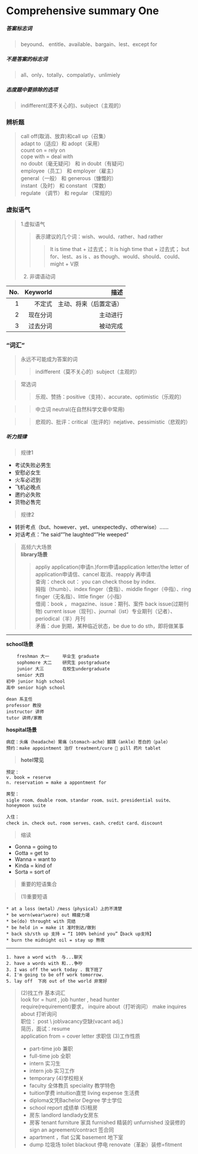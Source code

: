 Comprehensive summary One
================
##### 答案标志词
> beyound、 entitle、available、bargain、lest、except for
##### 不是答案的标志词
> all、only、totally、compalatly、unlimiely  

##### 态度题中要排除的选项
> indifferent(漠不关心的)、subject（主观的）

### 辨析题

> call off(取消、放弃)和call up（召集）<br/>
> adapt to（适应）和 adopt（采用）<br/>
> count on = rely on <br/>
> cope with = deal with <br/>
> no doubt（毫无疑问） 和 in doubt（有疑问）<br/>
> employee（员工） 和 employer（雇主） <br/>
> general（一般） 和 generous（慷慨的）<br/>
> instant（及时） 和 constant （常数）<br/>
> regulate （调节） 和 regular （常规的） <br/>

### 虚拟语气
> 1.虚拟语气
> > 表示建议的几个词：wish、would、rather、had rather
> >> It is time  that  +  过去式；
> >> It is high time that  + 过去式；
> >> but for、lest、as is 、as though、would、should、could、might + V原
> 2. 非谓语动词

|No.|Keyworld|描述|
|----:|-----:|----:|
|1|不定式|主动、将来（后置定语）|
|2|现在分词|主动进行|
|3|过去分词|被动完成|

### “词汇”
>永远不可能成为答案的词<br/>
>> indifferent（莫不关心的）subject（主观的）

>常选词<br>
>> 乐观、赞扬：positive（支持）、accurate、optimistic（乐观的）

>>中立词 neutral(在自然科学文章中常用)<br/>


>> 悲观的、批评：critical（批评的）nejative、pessimistic（悲观的）



##### 听力规律

> 规律1<br/>
* 考试失败必男生<br/>
* 安慰必女生<br/>
* 火车必迟到<br/>
* 飞机必晚点<br/>
* 邀约必失败<br/>
* 货物必售完<br/>

>规律2<br/>
* 转折考点（but、however、yet、unexpectedly、otherwise）......<br/>
* 对话考点：”he said“”he laughted“”He weeped“

> 高频六大场景<br/>
**library场景**
>> appliy application(申请n.)form申请application letter/the letter of application申请信、cancel 取消、reapply 再申请<br/>
>> 查询：check out： you can check those by index.<br/>
>> 拇指（thumb）、index finger（食指）、middle finger（中指）、ring finger（无名指）、little finger（小指）<br/>
>> 借阅：book ， magazine、issue：期刊、案件
>> back issue(过期刊物) current issue（现刊）、journal（ist）专业期刊（记者）、periodical（半）月刊<br/>
>> 矛盾：due 到期，某种临近状态，be due to do sth，即将做某事


---
**school场景**<br/>
```
    freshman 大一     毕业生 graduate 
    sophomore 大二    研究生 postgraduate 
    junior 大三       在校生undergraduate
    senior 大四
初中 junior high school            
高中 senior high school

dean 系主任
professor 教授
instructor 讲师
tutor 讲师/家教
```
**hospital场景**
```
病症：头痛（headache）胃痛（stomach-ache）脚踝（ankle）苍白的（pale）
预约：make appointment 治疗 treatment/cure 💊 pill 药片 tablet
```

> **hotel常见**
```
预定： 
v. book = reserve  
n. reservation = make a appontment for

房型：
sigle room、double room、standar room、suit、presidential suite、honeymoon suite

入住：
check in、check out、room serves、cash、credit card、discount
```
> 缩读
* Gonna = going to
* Gotta = get to
* Wanna = want to
* Kinda = kind of
* Sorta = sort of

>重要的短语集合

> (1)重要短语
```
* at a loss（metal）/mess（physical）上的不清楚
* be worn(wear\wore) out 精疲力竭
* be(do) throught with 完结
* be held in = make it 准时到达/做到
* back sb/sth up 支持 = “I 100% behind you”【back up支持】
* burn the midnight oil = stay up 熬夜
```
---
```
1. have a word with  与...聊天
2. have a words with 和...争吵
3. I was off the work today . 我下班了
4. I'm going to be off work tomorrow.
5. lay off  下岗 out of the world 非常好
```

>(2)找工作
> 基本词汇<br/>
> look for = hunt , job hunter , head hunter<br/>
> require(requirement)要求， inquire about（打听询问）
> make inquires about 打听询问<br/>
> 职位： post \ job\vacancy空缺(vacant adj.)<br/>
> 简历，面试：resume <br/>
> application from = cover letter  求职信
>(3)工作性质
> * part-time job 兼职 
> * full-time job 全职
> * intern 实习生
> * intern job 实习工作
> * temporary
> (4)学校相关
>  * faculty 全体教员 speciality 教学特色
>  * tuition学费 intuition直觉 living expense 生活费
>  * diploma文凭Bachelor Degree 学士学位
>  * school report 成绩单
> (5)租房
> * 房东 landlord landlady女房东
> * 房客 tenant furniture 家具 furnished 精装的 unfurnished 没装修的 sign an agreement/contract 签合同
> * apartment ，flat 公寓 basement 地下室
> * dump 垃圾场 toilet blackout 停电 renovate（革新）装修=fitment
